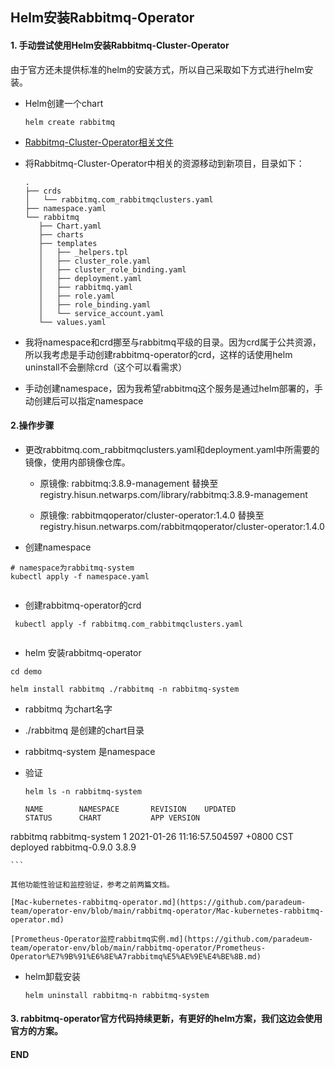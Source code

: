 ## Helm安装Rabbitmq-Operator

#### 1. 手动尝试使用Helm安装Rabbitmq-Cluster-Operator

由于官方还未提供标准的helm的安装方式，所以自己采取如下方式进行helm安装。

- Helm创建一个chart

  ```
  helm create rabbitmq
  ```
- [Rabbitmq-Cluster-Operator相关文件](https://github.com/rabbitmq/cluster-operator/tree/main/config)
- 将Rabbitmq-Cluster-Operator中相关的资源移动到新项目，目录如下：

     ```
     .
	├── crds
	│   └── rabbitmq.com_rabbitmqclusters.yaml
	├── namespace.yaml
	└── rabbitmq
	    ├── Chart.yaml
	    ├── charts
	    ├── templates
	    │   ├── _helpers.tpl
	    │   ├── cluster_role.yaml
	    │   ├── cluster_role_binding.yaml
	    │   ├── deployment.yaml
	    │   ├── rabbitmq.yaml
	    │   ├── role.yaml
	    │   ├── role_binding.yaml
	    │   └── service_account.yaml
	    └── values.yaml
    
     ```
 - 我将namespace和crd挪至与rabbitmq平级的目录。因为crd属于公共资源，所以我考虑是手动创建rabbitmq-operator的crd，这样的话使用helm uninstall不会删除crd（这个可以看需求）
 - 手动创建namespace，因为我希望rabbitmq这个服务是通过helm部署的，手动创建后可以指定namespace
 
#### 2.操作步骤


- 更改rabbitmq.com_rabbitmqclusters.yaml和deployment.yaml中所需要的镜像，使用内部镜像仓库。
	
  - 原镜像: rabbitmq:3.8.9-management 替换至  registry.hisun.netwarps.com/library/rabbitmq:3.8.9-management

  - 原镜像: rabbitmqoperator/cluster-operator:1.4.0 替换至  registry.hisun.netwarps.com/rabbitmqoperator/cluster-operator:1.4.0
  
- 创建namespace

 ```
 # namespace为rabbitmq-system
 kubectl apply -f namespace.yaml
 	
 ```

- 创建rabbitmq-operator的crd
	
 ```
  kubectl apply -f rabbitmq.com_rabbitmqclusters.yaml
  
 ```
 
- helm 安装rabbitmq-operator

 ```
 cd demo
 
 helm install rabbitmq ./rabbitmq -n rabbitmq-system

 ```
 
 - rabbitmq 为chart名字
 
 - ./rabbitmq 是创建的chart目录
 
 - rabbitmq-system 是namespace

- 验证

	```
	helm ls -n rabbitmq-system
	
	NAME    	NAMESPACE      	REVISION	UPDATED                             	STATUS  	CHART         	APP VERSION
rabbitmq	rabbitmq-system	1       	2021-01-26 11:16:57.504597 +0800 CST	deployed	rabbitmq-0.9.0	3.8.9

	```
	
	其他功能性验证和监控验证，参考之前两篇文档。
	
	[Mac-kubernetes-rabbitmq-operator.md](https://github.com/paradeum-team/operator-env/blob/main/rabbitmq-operator/Mac-kubernetes-rabbitmq-operator.md)
	
	[Prometheus-Operator监控rabbitmq实例.md](https://github.com/paradeum-team/operator-env/blob/main/rabbitmq-operator/Prometheus-Operator%E7%9B%91%E6%8E%A7rabbitmq%E5%AE%9E%E4%BE%8B.md)
 
- helm卸载安装

	```
	helm uninstall rabbitmq-n rabbitmq-system
	
	```
	
#### 3. rabbitmq-operator官方代码持续更新，有更好的helm方案，我们这边会使用官方的方案。
#### END